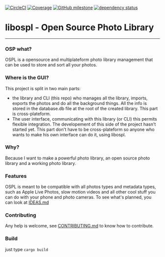 [![CircleCI](https://circleci.com/gh/AngeloFrangione/libospl.svg?style=shield)](https://app.circleci.com/pipelines/github/AngeloFrangione/libospl)
[![Coverage](https://codecov.io/gh/AngeloFrangione/libospl/branch/main/graph/badge.svg?token=53EckTgSg7)](https://codecov.io/gh/AngeloFrangione/libospl)
[![GitHub milestone](https://img.shields.io/github/milestones/progress-percent/AngeloFrangione/libospl/1)](https://github.com/AngeloFrangione/libospl/milestones)
[![dependency status](https://deps.rs/repo/github/AngeloFrangione/libospl/status.svg)](https://deps.rs/repo/github/AngeloFrangione/libospl)
# libospl - Open Source Photo Library
----------------------------------------
### OSP what?
OSPL is a opensource and multiplateform photo library management that can be used to store and sort all your photos.

### Where is the GUI?
This project is split in two main parts:

* the library and CLI (this repo) who manages all the library, imports, exports the photos and do all the background things. All the info is stored in the database.db file at the root of the created library. This part is cross-plateform.
* The user interface, communicating with this library (or CLI) this permits flexible integration. The developement of this side of the project hasn't started yet. This part don't have to be cross-plateform so anyone who wants to make his own interface can do it, using libospl.

### Why?
Because I want to make a powerful photo library, an open source photo library and a working photo library.

### Features
OSPL is meant to be compatible with all photos types and metadata types, such as Apple Live Photos, slow motion videos and all other cool stuff you can do with your phone and photo cameras.
To see what's planned, you can look at [IDEAS.md](IDEAS.md)


### Contributing
Any help is welcome, see [CONTRIBUTING.md](CONTRIBUTING.md) to know how to contribute.


### Build
just type `cargo build`

